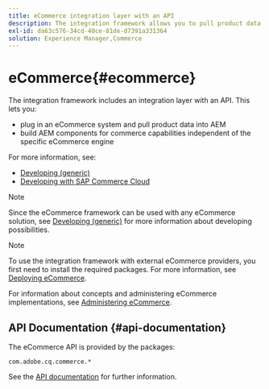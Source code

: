 ```yaml
---
title: eCommerce integration layer with an API
description: The integration framework allows you to pull product data into AEM and build AEM components for commerce capabilities.
exl-id: da63c576-34cd-40ce-81de-d7391a331364
solution: Experience Manager,Commerce
---
```

# eCommerce{#ecommerce}

The integration framework includes an integration layer with an API. This lets you:

* plug in an eCommerce system and pull product data into AEM
* build AEM components for commerce capabilities independent of the specific eCommerce engine

For more information, see:

* [Developing (generic)](/help/commerce/cif-classic/developing/generic.md)
* [Developing with SAP Commerce Cloud](/help/commerce/cif-classic/developing/sap-commerce-cloud.md)

>[!NOTE]
>
>Since the eCommerce framework can be used with any eCommerce solution, see [Developing (generic)](/help/commerce/cif-classic/developing/generic.md) for more information about developing possibilities.

>[!NOTE]
>
>To use the integration framework with external eCommerce providers, you first need to install the required packages. For more information, see [Deploying eCommerce](/help/commerce/cif-classic/deploying/ecommerce.md).
>
>For information about concepts and administering eCommerce implementations, see [Administering eCommerce](/help/commerce/cif-classic/administering/ecommerce.md).

## API Documentation {#api-documentation}

The eCommerce API is provided by the packages:

`com.adobe.cq.commerce.*`

See the [API documentation](https://helpx.adobe.com/experience-manager/6-5/sites/developing/using/reference-materials/javadoc/index.html) for further information.
